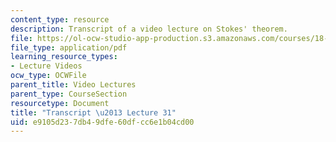 ```yaml
---
content_type: resource
description: Transcript of a video lecture on Stokes' theorem.
file: https://ol-ocw-studio-app-production.s3.amazonaws.com/courses/18-02-multivariable-calculus-fall-2007/e9105d237db49dfe60dfcc6e1b04cd00_18_022007L31.pdf
file_type: application/pdf
learning_resource_types:
- Lecture Videos
ocw_type: OCWFile
parent_title: Video Lectures
parent_type: CourseSection
resourcetype: Document
title: "Transcript \u2013 Lecture 31"
uid: e9105d23-7db4-9dfe-60df-cc6e1b04cd00
---
```

